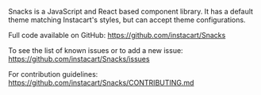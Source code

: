 Snacks is a JavaScript and React based component library. It has a default theme matching Instacart's styles, but can accept theme configurations.

Full code available on GitHub: https://github.com/instacart/Snacks

To see the list of known issues or to add a new issue: https://github.com/instacart/Snacks/issues

For contribution guidelines: https://github.com/instacart/Snacks/CONTRIBUTING.md
